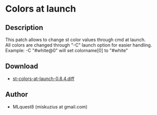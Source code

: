 Colors at launch
================

Description
-----------

This patch allows to change st color values through cmd at launch.    
All colors are changed through "-C" launch option for easier handling.   
Example: -C "#white@0" will set colorname[0] to "#white"    


Download
--------

* [st-colors-at-launch-0.8.4.diff](st-colors-at-launch-0.8.4.diff)

Author
------

* MLquest8 (miskuzius at gmail.com)
